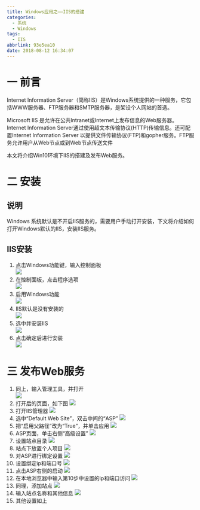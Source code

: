 ```yaml
---
title: Windows应用之——IIS的搭建
categories:
  - 系统
  - Windows
tags:
  - IIS
abbrlink: 93e5ea10
date: 2018-08-12 16:34:07
---
```


# 一 前言
Internet Information Server（简称IIS）是Windows系统提供的一种服务，它包括WWW服务器、FTP服务器和SMTP服务器，是架设个人网站的首选。

Microsoft IIS 是允许在公共Intranet或Internet上发布信息的Web服务器。Internet Information Server通过使用超文本传输协议(HTTP)传输信息。还可配置Internet Information Server 以提供文件传输协议(FTP)和gopher服务。FTP服务允许用户从Web节点或到Web节点传送文件

本文将介绍Win10环境下IIS的搭建及发布Web服务。  

<!--more-->


# 二 安装
## 说明
Windows 系统默认是不开启IIS服务的，需要用户手动打开安装，下文将介绍如何打开Windows默认的IIS，安装IIS服务。  
## IIS安装
1. 点击Windows功能键，输入控制面板  
	![][1] 
2. 在控制面板，点击程序选项  
	![][2] 
3. 启用Windows功能  
	![][3] 
4. IIS默认是没有安装的  
	![][4] 
5. 选中并安装IIS   
	![][5] 
6. 点击确定后进行安装  
	![][6]

# 三 发布Web服务
1. 同上，输入管理工具，并打开      
	![][7]
2. 打开后的页面，如下图
	![][8]  
3. 打开IIS管理器
	![][9]
4. 选中“Default Web Site”，双击中间的“ASP”
	![][10]
5. 把“启用父路径”改为“True”，并单击应用
	![][11]  
6. ASP页面，单击右侧“高级设置”
	![][12]
7. 设置站点目录
	![][13] 
8. 站点下放置个人项目
	![][14]
9. 对ASP进行绑定设置
	![][15]
10. 设置绑定ip和端口号
	![][16]  
11. 点击ASP右侧的启动
	![][17]  
12. 在本地浏览器中输入第10步中设置的ip和端口访问
	![][18]  
13. 同理，添加站点
	![][19]  
14. 输入站点名称和其他信息
	![][20]  
15. 其他设置如上


[1]: https://cdn.jsdelivr.net/gh/PGzxc/CDN/blog-image/iis-control-board-open.png
[2]: https://cdn.jsdelivr.net/gh/PGzxc/CDN/blog-image/iis-application.png
[3]: https://cdn.jsdelivr.net/gh/PGzxc/CDN/blog-image/iis-open-windows-function.png
[4]: https://cdn.jsdelivr.net/gh/PGzxc/CDN/blog-image/iis-service-before.png
[5]: https://cdn.jsdelivr.net/gh/PGzxc/CDN/blog-image/iis-service-after.png
[6]: https://cdn.jsdelivr.net/gh/PGzxc/CDN/blog-image/iis-compont-download.png
[7]: https://cdn.jsdelivr.net/gh/PGzxc/CDN/blog-image/iis-manager-sourch.png
[8]: https://cdn.jsdelivr.net/gh/PGzxc/CDN/blog-image/iis-manager-tool-find.png
[9]: https://cdn.jsdelivr.net/gh/PGzxc/CDN/blog-image/iis-service-open.png
[10]: https://cdn.jsdelivr.net/gh/PGzxc/CDN/blog-image/iis-default-web-asp.png
[11]: https://cdn.jsdelivr.net/gh/PGzxc/CDN/blog-image/iis-asp-parent-true.png
[12]: https://cdn.jsdelivr.net/gh/PGzxc/CDN/blog-image/iis-asp-gaoji-set.png
[13]: https://cdn.jsdelivr.net/gh/PGzxc/CDN/blog-image/iis-web-local.png
[14]: https://cdn.jsdelivr.net/gh/PGzxc/CDN/blog-image/iis-web-index.png
[15]: https://cdn.jsdelivr.net/gh/PGzxc/CDN/blog-image/iis-asp-bind.png
[16]: https://cdn.jsdelivr.net/gh/PGzxc/CDN/blog-image/iis-edit-bind.png
[17]: https://cdn.jsdelivr.net/gh/PGzxc/CDN/blog-image/iis-start.png
[18]: https://cdn.jsdelivr.net/gh/PGzxc/CDN/blog-image/iis-inter-open.png
[19]: https://cdn.jsdelivr.net/gh/PGzxc/CDN/blog-image/iis-web-add.png
[20]: https://cdn.jsdelivr.net/gh/PGzxc/CDN/blog-image/iis-web-add-new.png
